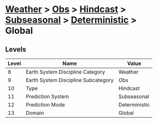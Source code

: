 # [Weather](../../../../..) > [Obs](../../../..) > [Hindcast](../../..) > [Subseasonal](../..) > [Deterministic](..) > Global

## Levels

| Level | Name | Value |
|-----|-----|-----|
| 8 | Earth System Discipline Category | Weather |
| 9 | Earth System Discipline Subcategory | Obs |
| 10 | Type | Hindcast |
| 11 | Prediction System | Subseasonal |
| 12 | Prediction Mode | Deterministic |
| 13 | Domain | Global |
